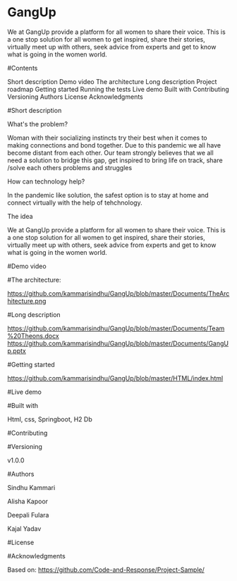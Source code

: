 # GangUp
We at GangUp provide a platform for all women to share their voice. This is a one stop solution for all women to get inspired, share their stories, virtually meet up with others, seek advice from experts and get to know what is going in the women world. 

#Contents

Short description
Demo video
The architecture
Long description
Project roadmap
Getting started
Running the tests
Live demo
Built with
Contributing
Versioning
Authors
License
Acknowledgments

#Short description

What's the problem?

Woman with their socializing instincts try their best when it comes to making connections and bond together.
Due to this pandemic we all have become distant from each other.
Our team strongly believes that we all need a solution to bridge this gap, get inspired to bring life on track, share /solve each others problems and struggles

How can technology help?

In the pandemic like solution, the safest option is to stay at home and connect virtually with the help of tehchnology.

The idea

We at GangUp provide a platform for all women to share their voice. This is a one stop solution for all women to get inspired, share their stories, virtually meet up with others, seek advice from experts and get to know what is going in the women world. 

#Demo video


#The architecture:

https://github.com/kammarisindhu/GangUp/blob/master/Documents/TheArchitecture.png

#Long description

https://github.com/kammarisindhu/GangUp/blob/master/Documents/Team%20Theons.docx
https://github.com/kammarisindhu/GangUp/blob/master/Documents/GangUp.pptx


#Getting started

https://github.com/kammarisindhu/GangUp/blob/master/HTML/index.html


#Live demo

#Built with

Html, css, Springboot, H2 Db

#Contributing

#Versioning

v1.0.0

#Authors

Sindhu Kammari

Alisha Kapoor

Deepali Fulara

Kajal Yadav

#License

#Acknowledgments

Based on: https://github.com/Code-and-Response/Project-Sample/
